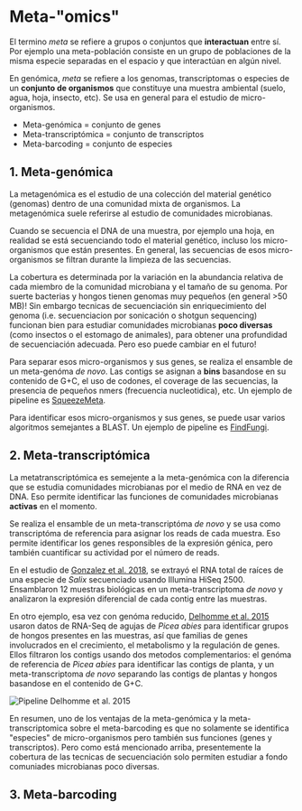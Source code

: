 # Meta-"omics"

El termino *meta* se refiere a grupos o conjuntos que **interactuan** entre sí. Por ejemplo una meta-población consiste en un grupo de poblaciones de la misma especie separadas en el espacio y que interactúan en algún nivel.

En genómica, *meta* se refiere a los genomas, transcriptomas o especies de un **conjunto de organismos** que constituye una muestra ambiental (suelo, agua, hoja, insecto, etc). Se usa en general para el estudio de micro-organismos.

* Meta-genómica = conjunto de genes
* Meta-transcriptómica = conjunto de transcriptos
* Meta-barcoding = conjunto de especies


## 1. Meta-genómica
La metagenómica es el estudio de una colección del material genético (genomas) dentro de una comunidad mixta de organismos. La metagenómica suele referirse al estudio de comunidades microbianas.

Cuando se secuencia el DNA de una muestra, por ejemplo una hoja, en realidad se está secuenciando todo el material genético, incluso los micro-organismos que están presentes. En general, las secuencias de esos micro-organismos se filtran durante la limpieza de las secuencias.

La cobertura es determinada por la variación en la
abundancia relativa de cada miembro de la
comunidad microbiana y el tamaño de su genoma. Por suerte bacterias y hongos tienen genomas muy pequeños (en general >50 MB)! Sin embargo tecnicas de secuenciación sin enriquecimiento del genoma (i.e. secuenciacion por sonicación o shotgun sequencing) funcionan bien para estudiar comunidades microbianas **poco diversas** (como insectos o el estomago de animales), para obtener una profundidad de secuenciación adecuada. Pero eso puede cambiar en el futuro!

Para separar esos micro-organismos y sus genes, se realiza el ensamble de un meta-genóma *de novo*. Las contigs se asignan a **bins** basandose en su contenido de G+C, el uso de codones, el coverage de las secuencias, la presencia de pequeños nmers (frecuencia nucleotidica), etc. Un ejemplo de pipeline es [SqueezeMeta](https://github.com/jtamames/SqueezeMeta).

Para identificar esos micro-organismos y sus genes, se puede usar varios algoritmos semejantes a BLAST. Un ejemplo de pipeline es [FindFungi](https://github.com/GiantSpaceRobot/FindFungi).


## 2. Meta-transcriptómica

La metatranscriptómica es semejente a la meta-genómica con la diferencia que se estudia comunidades microbianas por el medio de RNA en vez de DNA. Eso permite identificar las funciones de comunidades microbianas **activas** en el momento.

Se realiza el ensamble de un meta-transcriptóma *de novo* y se usa como transcriptóma de referencia para asignar los reads de cada muestra. Eso permite identificar los genes responsibles de la expresión génica, pero también cuantificar su actividad por el número de reads.

En el estudio de [Gonzalez et al. 2018](https://microbiomejournal.biomedcentral.com/articles/10.1186/s40168-018-0432-5), se extrayó el RNA total de raíces de una especie de *Salix* secuenciado usando Illumina HiSeq 2500. Ensamblaron 12 muestras biológicas en un meta-transcriptoma *de novo* y analizaron la expresión diferencial de cada contig entre las muestras.

En otro ejemplo, esa vez con genóma reducido, [Delhomme et al. 2015](https://journals.plos.org/plosone/article?id=10.1371/journal.pone.0139080#sec010) usaron datos de RNA-Seq de agujas de *Picea abies* para identificar grupos de hongos presentes en las muestras, así que familias de genes involucrados en el crecimiento, el metabolismo y la regulación de genes. Ellos filtraron los contigs usando dos metodos complementarios: el genóma de referencia de *Picea abies* para identificar las contigs de planta, y un meta-transcriptoma *de novo* separando las contigs de plantas y hongos basandose en el contenido de G+C.

![Pipeline Delhomme et al. 2015](https://github.com/u-genoma/BioinfinvRepro/blob/master/Unidad8/Metagenomica/Delhomme2015_FigS2.png)

En resumen, uno de los ventajas de la meta-genómica y la meta-transcriptomica sobre el meta-barcoding es que no solamente se identifica "especies" de micro-organismos pero también sus funciones (genes y transcriptos). Pero como está mencionado arriba, presentemente la cobertura de las tecnicas de secuenciación solo permiten estudiar a fondo comuniades microbianas poco diversas.


## 3. Meta-barcoding
